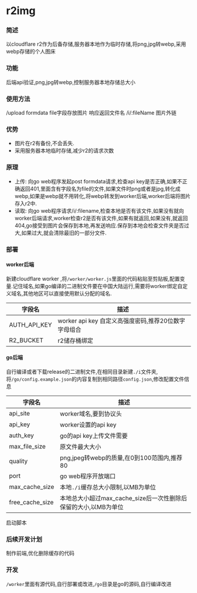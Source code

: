 # r2img
### 简述
以cloudflare r2作为后备存储,服务器本地作为临时存储,将png,jpg转webp,采用webp存储的个人图床
### 功能
后端api验证,png,jpg转webp,控制服务器本地存储总大小
### 使用方法
/upload formdata file字段存放图片 响应返回文件名
/i/:fileName 图片外链
### 优势
- 图片在r2有备份,不会丢失.
- 采用服务器本地临时存储,减少r2的请求次数
### 原理
- 上传: 向go web程序发起post formdata请求,检查api key是否正确,如果不正确返回401,里面含有字段名为file的文件,如果文件时png或者是jpg,转化成webp,如果是webp就不用转化,将webp转发到worker后端,worker后端将图片存入r2中.
- 读取: 向go web程序请求/i/:filename,检查本地是否有该文件,如果没有就向worker后端请求,worker检查r2是否有该文件,如果有就返回,如果没有,就返回404,go接受到图片会保存到本地,再发送响应.保存到本地会检查文件夹是否过大,如果过大,就会清除最旧的一部分文件.
### 部署
#### worker后端
新建cloudflare worker ,将`/worker/worker.js`里面的代码粘贴至剪贴板,配置变量.记住域名,如果go编译的二进制文件要在中国大陆运行,需要将worker绑定自定义域名,其他地区可以直接使用默认分配的域名.

|字段名|描述|
|-|-|
AUTH_API_KEY|worker api key 自定义高强度密码,推荐20位数字字母组合
R2_BUCKET|r2储存桶绑定
#### go后端
自行编译或者下载release的二进制文件,在相同目录新建`./i`文件夹,将`/go/config.example.json`的内容复制到相同路径`config.json`,修改配置文件信息

|字段名|描述|
|-|-|
api_site|worker域名,要到协议头
api_key|worker设置的api key
auth_key|go的api key上传文件需要
max_file_size|原文件最大大小
quality|png,jpeg转webp的质量,在0到100范围内,推荐80
port|go web程序开放端口
max_cache_size|本地`./i`缓存总大小限制,以MB为单位
free_cache_size|本地总大小超过max_cache_size后一次性删除后保留的大小,以MB为单位
启动脚本
### 后续开发计划
制作前端,优化删除缓存的代码
### 开发
`/worker`里面有源代码,自行部署或改进,`/go`目录是go的源码,自行编译改进